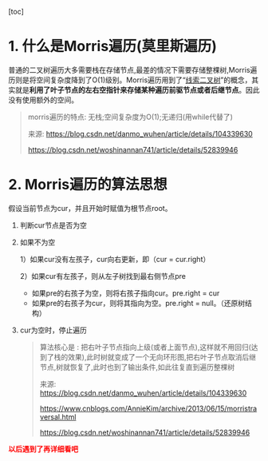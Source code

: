 [toc]

# 1. 什么是Morris遍历(莫里斯遍历)

普通的二叉树遍历大多需要栈在存储节点,最差的情况下需要存储整棵树,Morris遍历则是将空间复杂度降到了O(1)级别。Morris遍历用到了“<u>线索二叉树</u>”的概念，其实就是**利用了叶子节点的左右空指针来存储某种遍历前驱节点或者后继节点**。因此没有使用额外的空间。

> morris遍历的特点: 无栈;空间复杂度为O(1);无递归(用while代替了)
>
> 来源: https://blog.csdn.net/danmo_wuhen/article/details/104339630
>
> https://blog.csdn.net/woshinannan741/article/details/52839946



# 2. Morris遍历的算法思想

假设当前节点为cur，并且开始时赋值为根节点root。

1. 判断cur节点是否为空

2. 如果不为空

   1）如果cur没有左孩子，cur向右更新，即（cur = cur.right）

   2）如果cur有左孩子，则从左子树找到最右侧节点pre

   - 如果pre的右孩子为空，则将右孩子指向cur。pre.right = cur
   - 如果pre的右孩子为cur，则将其指向为空。pre.right = null。（还原树结构）

3. cur为空时，停止遍历

   > 算法核心是 : 把右叶子节点指向上级(或者上面节点),这样就不用回归(达到了栈的效果),此时树就变成了一个无向环形图,把右叶子节点取消后继节点,树就恢复了,此时也到了输出条件,如此往复直到遍历整棵树
   >
   > 来源: https://blog.csdn.net/danmo_wuhen/article/details/104339630
   >
   > https://www.cnblogs.com/AnnieKim/archive/2013/06/15/morristraversal.html
   >
   > https://blog.csdn.net/woshinannan741/article/details/52839946

   
   
   

<b style='color:red'>以后遇到了再详细看吧</b>